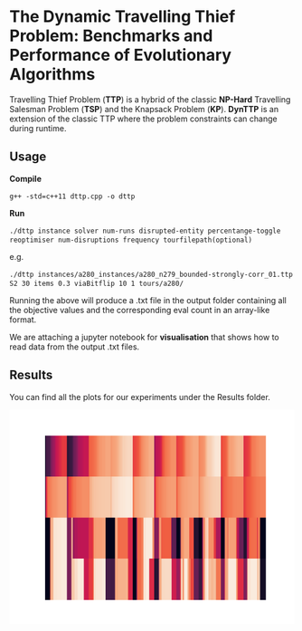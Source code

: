 # The Dynamic Travelling Thief Problem: Benchmarks and Performance of Evolutionary Algorithms

Travelling Thief Problem (**TTP**) is a hybrid of the classic **NP-Hard** Travelling Salesman Problem (**TSP**) and the Knapsack Problem (**KP**). 
**DynTTP** is an extension of the classic TTP where the problem  constraints  can  change  during  runtime.

## Usage

**Compile**
```
g++ -std=c++11 dttp.cpp -o dttp
```

**Run**
```
./dttp instance solver num-runs disrupted-entity percentange-toggle reoptimiser num-disruptions frequency tourfilepath(optional)
```
e.g.
```
./dttp instances/a280_instances/a280_n279_bounded-strongly-corr_01.ttp S2 30 items 0.3 viaBitflip 10 1 tours/a280/
```
Running the above will produce a .txt file in the output folder containing all the objective values and the corresponding eval count in an array-like format.

We are attaching a jupyter notebook for **visualisation** that shows how to read data from the output .txt files.

## Results

You can find all the plots for our experiments under the Results folder.

![image](Results/normalised_multi_distruptions/heatmaps/a280_n279_bounded-strongly-corr_01_items_k=10.png)
